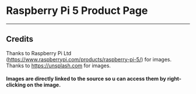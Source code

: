 # Raspberry Pi 5 Product Page

---
## Credits
Thanks to Raspberry Pi Ltd (https://www.raspberrypi.com/products/raspberry-pi-5/) for images.
Thanks to https://unsplash.com for images.
#### Images are directly linked to the source so u can access them by right-clicking on the image. 